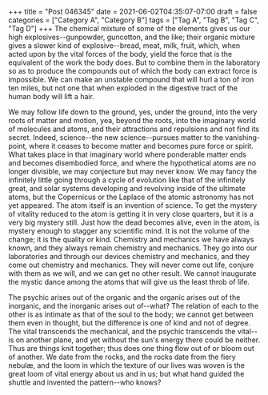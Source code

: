 +++
title = "Post 046345"
date = 2021-06-02T04:35:07-07:00
draft = false
categories = ["Category A", "Category B"]
tags = ["Tag A", "Tag B", "Tag C", "Tag D"]
+++
The chemical mixture of some of the elements gives us our high explosives--gunpowder, guncotton, and the like; their organic mixture gives a slower kind of explosive--bread, meat, milk, fruit, which, when acted upon by the vital forces of the body, yield the force that is the equivalent of the work the body does. But to combine them in the laboratory so as to produce the compounds out of which the body can extract force is impossible. We can make an unstable compound that will hurl a ton of iron ten miles, but not one that when exploded in the digestive tract of the human body will lift a hair.

We may follow life down to the ground, yes, under the ground, into the very roots of matter and motion, yea, beyond the roots, into the imaginary world of molecules and atoms, and their attractions and repulsions and not find its secret. Indeed, science--the new science--pursues matter to the vanishing-point, where it ceases to become matter and becomes pure force or spirit. What takes place in that imaginary world where ponderable matter ends and becomes disembodied force, and where the hypothetical atoms are no longer divisible, we may conjecture but may never know. We may fancy the infinitely little going through a cycle of evolution like that of the infinitely great, and solar systems developing and revolving inside of the ultimate atoms, but the Copernicus or the Laplace of the atomic astronomy has not yet appeared. The atom itself is an invention of science. To get the mystery of vitality reduced to the atom is getting it in very close quarters, but it is a very big mystery still. Just how the dead becomes alive, even in the atom, is mystery enough to stagger any scientific mind. It is not the volume of the change; it is the quality or kind. Chemistry and mechanics we have always known, and they always remain chemistry and mechanics. They go into our laboratories and through our devices chemistry and mechanics, and they come out chemistry and mechanics. They will never come out life, conjure with them as we will, and we can get no other result. We cannot inaugurate the mystic dance among the atoms that will give us the least throb of life.

The psychic arises out of the organic and the organic arises out of the inorganic, and the inorganic arises out of--what? The relation of each to the other is as intimate as that of the soul to the body; we cannot get between them even in thought, but the difference is one of kind and not of degree. The vital transcends the mechanical, and the psychic transcends the vital--is on another plane, and yet without the sun's energy there could be neither. Thus are things knit together; thus does one thing flow out of or bloom out of another. We date from the rocks, and the rocks date from the fiery nebulæ, and the loom in which the texture of our lives was woven is the great loom of vital energy about us and in us; but what hand guided the shuttle and invented the pattern--who knows?
